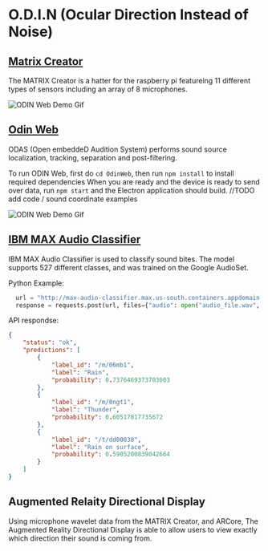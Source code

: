 # O.D.I.N (Ocular Direction Instead of Noise)

## [Matrix Creator](https://matrix-io.github.io/matrix-documentation/matrix-creator/overview/)
The MATRIX Creator is a hatter for the raspberry pi featureing 11 different types of sensors including an array of 8 microphones. 

![ODIN Web Demo Gif](thumbnails/matrixsensor.gif)

## [Odin Web](https://github.com/introlab/odas/wiki)
ODAS (Open embeddeD Audition System) performs sound source localization, tracking, separation and post-filtering.

To run ODIN Web, first do `cd OdinWeb`, then run `npm install` to install required dependencies
When you are ready and the device is ready to send over data, run `npm start` and the Electron application should build.
//TODO add code / sound coordinate examples

![ODIN Web Demo Gif](thumbnails/odin_web.gif)

## [IBM MAX Audio Classifier](https://developer.ibm.com/exchanges/models/all/max-audio-classifier/)
IBM MAX Audio Classifier is used to classify sound bites. The model supports 527 different classes, and was trained on the Google AudioSet.

Python Example:
~~~python
  url = "http://max-audio-classifier.max.us-south.containers.appdomain.cloud/model/predict?start_time=0"
  response = requests.post(url, files={"audio": open("audio_file.wav", "rb")})
~~~
API respondse:
~~~json
{
    "status": "ok",
    "predictions": [
        {
            "label_id": "/m/06mb1",
            "label": "Rain",
            "probability": 0.7376469373703003
        },
        {
            "label_id": "/m/0ngt1",
            "label": "Thunder",
            "probability": 0.60517817735672
        },
        {
            "label_id": "/t/dd00038",
            "label": "Rain on surface",
            "probability": 0.5905200839042664
        }
    ]
}
~~~

## Augmented Relaity Directional Display
Using microphone wavelet data from the MATRIX Creator, and ARCore, The Augmented Reality Directional Display is able to allow users to view exactly which direction their sound is coming from. 

